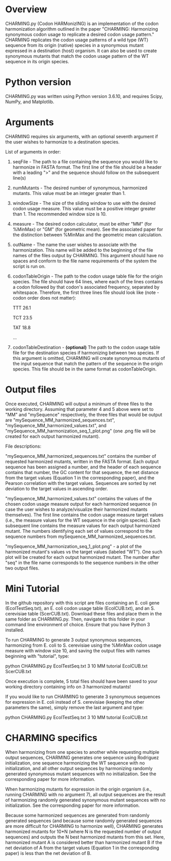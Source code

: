 # Overview

CHARMING.py (Codon HARMonizING) is an implementation of the codon harmonization algorithm outlined in the paper "CHARMING: Harmonizing synonymous codon usage to replicate a desired codon usage pattern." CHARMING replicates the codon usage patterns of a wild type (WT) sequence from its origin (native) species in a synonymous mutant expressed in a destination (host) organism. It can also be used to create synonymous mutants that match the codon usage pattern of the WT sequence in its origin species.


# Python version

CHARMING.py was written using Python version 3.6.10, and requires Scipy, NumPy, and Matplotlib.


# Arguments

CHARMING requires six arguments, with an optional seventh argument if the user wishes to harmonize to a destination species.

List of arguments in order:

1) seqFile - The path to a file containing the sequence you would like to harmonize in FASTA format. The first line of the file should be a header with a leading ">" and the sequence should follow on the subsequent line(s)

2) numMutants - The desired number of synonymous, harmonized mutants. This value must be an integer greater than 1.

3) windowSize - The size of the sliding window to use with the desired codon usage measure. This value must be a positive integer greater than 1. The recommended window size is 10.

4) measure - The desired codon calculator, must be either "MM" (for %MinMax) or "GM" (for geometric mean). See the associated paper for the distinction between %MinMax and the geometric mean calculation. 

5) outName - The name the user wishes to associate with the harmonization. This name will be added to the beginning of the file names of the files output by CHARMING. This argument should have no spaces and conform to the file name requirements of the system the script is run on.

6) codonTableOrigin - The path to the codon usage table file for the origin species. The file should have 64 lines, where each of the lines contains a codon followed by that codon's associated frequency, separated by whitespace. Therefore, the first three lines file should look like (note - codon order does not matter):

    TTT 26.1

    TCT 23.5

    TAT 18.8

    ...

7) codonTableDestination - **(optional)** The path to the codon usage table file for the destination species if harmonizing between two species. If this argument is omitted, CHARMING will create synonymous mutants of the input sequence that match the pattern of the sequence in the origin species. This file should be in the same format as codonTableOrigin.


# Output files


Once executed, CHARMING will output a minimum of three files to the working directory. Assuming that parameter 4 and 5 above were set to "MM" and "mySequence" respectively, the three files that would be output are "mySequence_MM_harmonized_sequences.txt", "mySequence_MM_harmonized_values.txt", and "mySequence_MM_harmonization_seq_1_plot.png" (one .png file will be created for each output harmonized mutant). 

File descriptions:

"mySequence_MM_harmonized_sequences.txt" contains the number of requested harmonized mutants, written in the FASTA format. Each output sequence has been assigned a number, and the header of each sequence contains that number, the GC content for that sequence, the net distance from the target values (Equation 1 in the corresponding paper), and the Pearson correlation with the target values. Sequences are sorted by net deviation to the target values in ascending order.

"mySequence_MM_harmonized_values.txt" contains the values of the chosen codon usage measure output for each harmonized sequence (in case the user wishes to analyze/visualize their harmonized mutants themselves). The first line contains the codon usage measure target values (i.e., the measure values for the WT sequence in the origin species). Each subsequent line contains the measure values for each output harmonized mutant. The numbers identifying each set of values correspond to the sequence numbers from mySequence_MM_harmonized_sequences.txt.

"mySequence_MM_harmonization_seq_1_plot.png" - a plot of the harmonized mutant's values vs the target values (labeled "WT"). One such plot will be created for each output harmonized mutant. The number after "seq" in the file name corresponds to the sequence numbers in the other two output files.



# Mini Tutorial

In the github repository with this script are files containing an E. coli gene (EcolTestSeq.txt), an E. coli codon usage table (EcolCUB.txt), and an S. cerevisiae table (ScerCUB.txt). Download these files and place them in the same folder as CHARMING.py. Then, navigate to this folder in your command line environment of choice. Ensure that you have Python 3 installed.

To run CHARMING to generate 3 output synonymous sequences, harmonizing from E. coli to S. cerevisiae using the %MinMax codon usage measure with window size 10, and saving the output files with names beginning with "tutorial", type:

python CHARMING.py EcolTestSeq.txt 3 10 MM tutorial EcolCUB.txt ScerCUB.txt

Once execution is complete, 5 total files should have been saved to your working directory containing info on 3 harmonized mutants!


If you would like to run CHARMING to generate 3 synonymous sequences for expression in E. coli instead of S. cerevisiae (keeping the other parameters the same), simply remove the last argument and type:

python CHARMING.py EcolTestSeq.txt 3 10 MM tutorial EcolCUB.txt



# CHARMING specifics

When harmonizing from one species to another while requesting multiple output sequences, CHARMING generates one sequence using Rodriguez initialization, one sequence harmonizing the WT sequence with no initialization, and all other output sequences by harmonizing randomly generated synonymous mutant sequences with no initialization. See the corresponding paper for more information.

When harmonizing mutants for expression in the origin organism (i.e., running CHARMING with no argument 7), all output sequences are the result of harmonizing randomly generated synonymous mutant sequences with no initialization. See the corresponding paper for more information.

Because some harmonized sequences are generated from randomly generated sequences (and because some randomly generated sequences are more difficult for CHARMING to harmonize well), CHARMING generates harmonized mutants for 10*N (where N is the requested number of output sequences) and outputs the N best harmonized mutants from this set. Here, harmonized mutant A is considered better than harmonized mutant B if the net deviation of A from the target values (Equation 1 in the corresponding paper) is less than the net deviation of B. 


